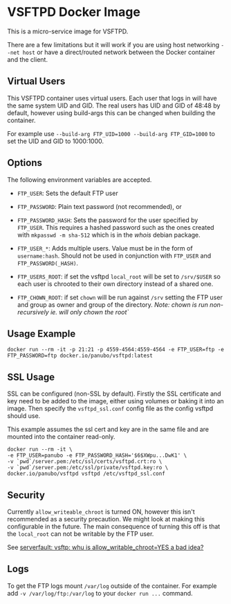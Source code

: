 # VSFTPD Docker Image

This is a micro-service image for VSFTPD.

There are a few limitations but it will work if you are using host networking
`--net host` or have a direct/routed network between the Docker container and
the client.

## Virtual Users

This VSFTPD container uses virtual users. Each user that logs in will have the same system UID and GID. The real users has UID and GID of 48:48 by default, however using build-args this can be changed when building the container.

For example use `--build-arg FTP_UID=1000 --build-arg FTP_GID=1000` to set the UID and GID to 1000:1000.

## Options

The following environment variables are accepted.

- `FTP_USER`: Sets the default FTP user 

- `FTP_PASSWORD`: Plain text password (not recommended), or

- `FTP_PASSWORD_HASH`: Sets the password for the user specified by `FTP_USER`. This
requires a hashed password such as the ones created with `mkpasswd -m sha-512`
which is in the _whois_ debian package.

- `FTP_USER_*`: Adds multiple users. Value must be in the form of `username:hash`. Should not be used in conjunction with `FTP_USER` and `FTP_PASSWORD(_HASH)`.

- `FTP_USERS_ROOT`: if set the vsftpd `local_root` will be set to `/srv/$USER` so each user is chrooted to their own directory instead of a shared one.

- `FTP_CHOWN_ROOT`: if set `chown` will be run against `/srv` setting the FTP user and group as owner and group of the directory. _Note: chown is run non-recursively ie. will only chown the root`_

## Usage Example

```
docker run --rm -it -p 21:21 -p 4559-4564:4559-4564 -e FTP_USER=ftp -e FTP_PASSWORD=ftp docker.io/panubo/vsftpd:latest
```

## SSL Usage

SSL can be configured (non-SSL by default). Firstly the SSL certificate and key
need to be added to the image, either using volumes or baking it into an image.
Then specify the `vsftpd_ssl.conf` config file as the config vsftpd should use.

This example assumes the ssl cert and key are in the same file and are mounted
into the container read-only.

```
docker run --rm -it \
-e FTP_USER=panubo -e FTP_PASSWORD_HASH='$6$XWpu...DwK1' \
-v `pwd`/server.pem:/etc/ssl/certs/vsftpd.crt:ro \
-v `pwd`/server.pem:/etc/ssl/private/vsftpd.key:ro \
docker.io/panubo/vsftpd vsftpd /etc/vsftpd_ssl.conf
```

## Security

Currently `allow_writeable_chroot` is turned ON, however this isn't recommended as a security precaution. We might look at making this configurable in the future. The main consequence of turning this off is that the `local_root` can not be writable by the FTP user.

See [serverfault: vsftp: whu is allow_writable_chroot=YES a bad idea?](https://serverfault.com/q/743949/259651) 

## Logs

To get the FTP logs mount `/var/log` outside of the container. For example add `-v /var/log/ftp:/var/log` to your `docker run ...` command.
